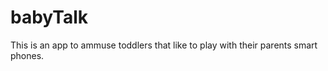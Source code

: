 babyTalk
========
This is an app to ammuse toddlers that like to play with their parents smart phones.
